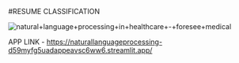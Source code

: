 #RESUME CLASSIFICATION

![natural+language+processing+in+healthcare+-+foresee+medical](https://github.com/ZakeerS/Natural_Language_Processing/assets/135118498/a7b1738c-3f60-4055-8511-c9cc3074711c)


APP LINK - https://naturallanguageprocessing-d59myfg5uadappeavsc6ww6.streamlit.app/
